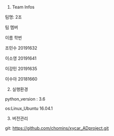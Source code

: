 1. Team Infos

팀명: 2조

팀 멤버

이름	학번

조민수 20191632

이소영	20191641

이강민	20191635	

이수아 20181660 

2. 실행환경

python_version : 3.6

os:Linux_Ubuntu 16.04.1

3. 버전관리

git: https://github.com/chomins/xycar_ADproject.git


